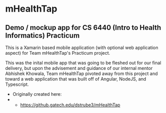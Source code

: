 # mHealthTap
## Demo / mockup app for CS 6440 (Intro to Health Informatics) Practicum

This is a Xamarin based mobile application (with optional web application aspect) for Team mHealthTap's Practicum project.

This was the inital mobile app that was going to be fleshed out for our final delivery, but upon the advisement and guidance of our internal mentor Abhishek Khowala, Team mHealthTap pivoted away from this project and toward a web application that was built off of Angular, NodeJS, and Typescript.

* Originally created here:
* * https://github.gatech.edu/dstrube3/mHealthTap